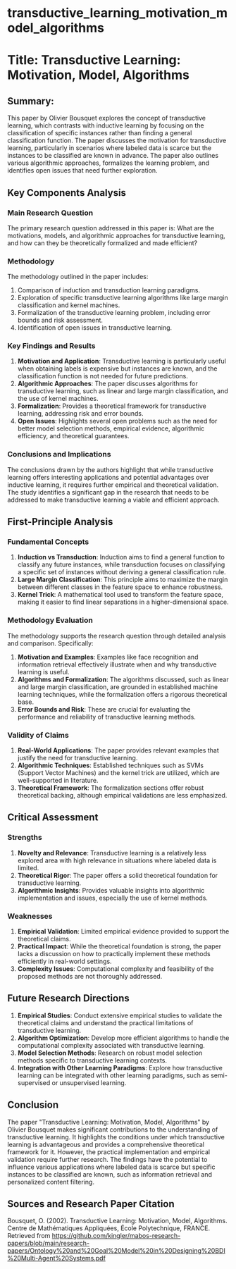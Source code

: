 # transductive_learning_motivation_model_algorithms

# Title: Transductive Learning: Motivation, Model, Algorithms

## Summary:
This paper by Olivier Bousquet explores the concept of transductive learning, which contrasts with inductive learning by focusing on the classification of specific instances rather than finding a general classification function. The paper discusses the motivation for transductive learning, particularly in scenarios where labeled data is scarce but the instances to be classified are known in advance. The paper also outlines various algorithmic approaches, formalizes the learning problem, and identifies open issues that need further exploration.

## Key Components Analysis

### Main Research Question
The primary research question addressed in this paper is: What are the motivations, models, and algorithmic approaches for transductive learning, and how can they be theoretically formalized and made efficient?

### Methodology
The methodology outlined in the paper includes:
1. Comparison of induction and transduction learning paradigms.
2. Exploration of specific transductive learning algorithms like large margin classification and kernel machines.
3. Formalization of the transductive learning problem, including error bounds and risk assessment.
4. Identification of open issues in transductive learning.

### Key Findings and Results
1. **Motivation and Application**: Transductive learning is particularly useful when obtaining labels is expensive but instances are known, and the classification function is not needed for future predictions.
2. **Algorithmic Approaches**: The paper discusses algorithms for transductive learning, such as linear and large margin classification, and the use of kernel machines.
3. **Formalization**: Provides a theoretical framework for transductive learning, addressing risk and error bounds.
4. **Open Issues**: Highlights several open problems such as the need for better model selection methods, empirical evidence, algorithmic efficiency, and theoretical guarantees.

### Conclusions and Implications
The conclusions drawn by the authors highlight that while transductive learning offers interesting applications and potential advantages over inductive learning, it requires further empirical and theoretical validation. The study identifies a significant gap in the research that needs to be addressed to make transductive learning a viable and efficient approach.

## First-Principle Analysis

### Fundamental Concepts
1. **Induction vs Transduction**: Induction aims to find a general function to classify any future instances, while transduction focuses on classifying a specific set of instances without deriving a general classification rule.
2. **Large Margin Classification**: This principle aims to maximize the margin between different classes in the feature space to enhance robustness.
3. **Kernel Trick**: A mathematical tool used to transform the feature space, making it easier to find linear separations in a higher-dimensional space.

### Methodology Evaluation
The methodology supports the research question through detailed analysis and comparison. Specifically:
1. **Motivation and Examples**: Examples like face recognition and information retrieval effectively illustrate when and why transductive learning is useful.
2. **Algorithms and Formalization**: The algorithms discussed, such as linear and large margin classification, are grounded in established machine learning techniques, while the formalization offers a rigorous theoretical base.
3. **Error Bounds and Risk**: These are crucial for evaluating the performance and reliability of transductive learning methods.

### Validity of Claims
1. **Real-World Applications**: The paper provides relevant examples that justify the need for transductive learning.
2. **Algorithmic Techniques**: Established techniques such as SVMs (Support Vector Machines) and the kernel trick are utilized, which are well-supported in literature.
3. **Theoretical Framework**: The formalization sections offer robust theoretical backing, although empirical validations are less emphasized.

## Critical Assessment

### Strengths
1. **Novelty and Relevance**: Transductive learning is a relatively less explored area with high relevance in situations where labeled data is limited.
2. **Theoretical Rigor**: The paper offers a solid theoretical foundation for transductive learning.
3. **Algorithmic Insights**: Provides valuable insights into algorithmic implementation and issues, especially the use of kernel methods.

### Weaknesses
1. **Empirical Validation**: Limited empirical evidence provided to support the theoretical claims.
2. **Practical Impact**: While the theoretical foundation is strong, the paper lacks a discussion on how to practically implement these methods efficiently in real-world settings.
3. **Complexity Issues**: Computational complexity and feasibility of the proposed methods are not thoroughly addressed.

## Future Research Directions
1. **Empirical Studies**: Conduct extensive empirical studies to validate the theoretical claims and understand the practical limitations of transductive learning.
2. **Algorithm Optimization**: Develop more efficient algorithms to handle the computational complexity associated with transductive learning.
3. **Model Selection Methods**: Research on robust model selection methods specific to transductive learning contexts.
4. **Integration with Other Learning Paradigms**: Explore how transductive learning can be integrated with other learning paradigms, such as semi-supervised or unsupervised learning.

## Conclusion
The paper "Transductive Learning: Motivation, Model, Algorithms" by Olivier Bousquet makes significant contributions to the understanding of transductive learning. It highlights the conditions under which transductive learning is advantageous and provides a comprehensive theoretical framework for it. However, the practical implementation and empirical validation require further research. The findings have the potential to influence various applications where labeled data is scarce but specific instances to be classified are known, such as information retrieval and personalized content filtering.

## Sources and Research Paper Citation
Bousquet, O. (2002). Transductive Learning: Motivation, Model, Algorithms. Centre de Mathématiques Appliquées, École Polytechnique, FRANCE. Retrieved from https://github.com/kingler/mabos-research-papers/blob/main/research-papers/Ontology%20and%20Goal%20Model%20in%20Designing%20BDI%20Multi-Agent%20Systems.pdf